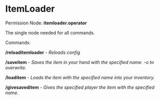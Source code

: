 # ItemLoader

Permission Node: **itemloader.operator**

The single node needed for all commands.

Commands:

  **/reloaditemloader** - *Reloads config*
  
  **/saveitem** - *Saves the item in your hand with the specified name. -o to overwrite.*
  
  **/loaditem** - *Loads the item with the specified name into your inventory.*
  
  **/givesaveditem** - *Gives the specified player the item with the specified name.*
  
